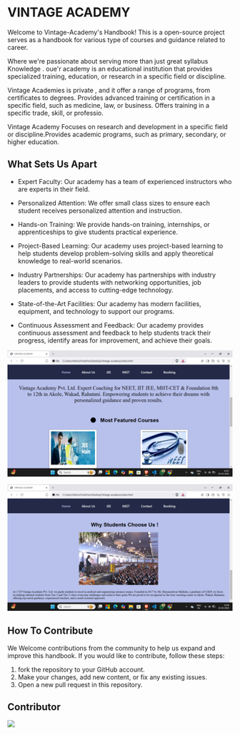# VINTAGE ACADEMY

Welcome to Vintage-Academy's  Handbook!
This is a open-source project serves as a handbook for various type of courses and guidance related to career.

Where we're passionate about serving more than just great syllabus Knowledge . oue'r academy is an educational institution that provides specialized training, education, or research in a specific field or discipline.

Vintage Academies is private , and it  offer a range of programs, from certificates to degrees. Provides advanced training or certification in a specific field, such as medicine, law, or business. Offers training in a specific trade, skill, or professio. 

Vintage Academy Focuses on research and development in a specific field or discipline.Provides academic programs, such as primary, secondary, or higher education.


## What Sets Us Apart

- Expert Faculty: Our academy has a team of experienced instructors who are experts in their field.

-  Personalized Attention: We offer small class sizes to ensure each student receives personalized attention and instruction.

- Hands-on Training: We provide hands-on training, internships, or apprenticeships to give students practical experience.

- Project-Based Learning: Our academy uses project-based learning to help students develop problem-solving skills and apply theoretical knowledge to real-world scenarios.

- Industry Partnerships: Our academy has partnerships with industry leaders to provide students with networking opportunities, job placements, and access to cutting-edge technology.

- State-of-the-Art Facilities: Our academy has modern facilities, equipment, and technology to support our programs.

- Continuous Assessment and Feedback: Our academy provides continuous assessment and feedback to help students track their progress, identify areas for improvement, and achieve their goals.

![ Screenshotes](./image/picture/Screenshot%20(141).png)

![ Screenshotes](./image/picture/Screenshot%20(142).png)

## How To Contribute 

We Welcome contributions from the community to help us expand and improve this handbook. If you would like to contribute, follow these steps:

1. fork the repository to your GitHub account.
2. Make your changes, add new content, or fix any existing issues.
3. Open a new pull request in this repository.

## Contributor 

<a href="https://github.com/alishapatel25/Vintage-academy/graphs/contributors">
  <img src="https://contrib.rocks/image?repo=alishapatel25/Vintage-academy" />
</a>





